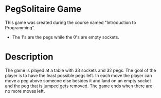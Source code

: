 # PegSolitaire Game

This game was created during the course named "Introduction to Programming".
- The 1's are the pegs while the 0's are empty sockets.

# Description

The game is played at a table with 33 sockets and 32 pegs. The goal of the player is to have the least possible pegs left. In each move the player can move a peg above someone else besides it and land on an empty socket and the peg that is jumped gets removed. The game ends when there are no more moves left.
